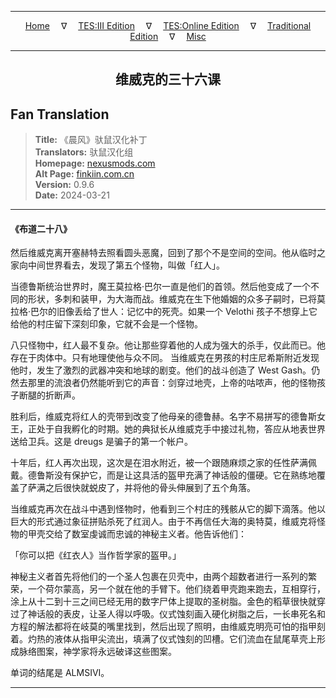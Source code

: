 
---

<!-- Jekyll Page Links -->

<center>
<a href="../../../../../index.html">Home</a>
&emsp;&nabla;&emsp;
<a href="../../../../index-tes3.html">TES:III Edition</a>
&emsp;&nabla;&emsp;
<a href="../../../../index-teso.html">TES:Online Edition</a>
&emsp;&nabla;&emsp;
<a href="../../../../index-traditional.html">Traditional Edition</a>
&emsp;&nabla;&emsp;
<a href="../../../../index-misc.html">Misc</a>
</center>

<!-- Markdown Body Below: -->

---

<center>
<h2><span style="font-family:SimSun">维威克的三十六课</span></h2>
</center>

## Fan Translation

> __Title:__ 《晨风》驮鼠汉化补丁\
> __Translators:__ ﻿驮鼠汉化组\
> __Homepage:__ [nexusmods.com][1]\
> __Alt Page:__ [finkiin.com.cn][2]\
> __Version:__ 0.9.6\
> __Date:__ 2024-03-21

[1]: https://www.nexusmods.com/morrowind/mods/53885
[2]: https://finkiin.com.cn/d/1153

---

#### 《布道二十八》

然后维威克离开塞赫特去照看圆头恶魔，回到了那个不是空间的空间。他从临时之家向中间世界看去，发现了第五个怪物，叫做「红人」。

当德鲁斯统治世界时，魔王莫拉格·巴尔一直是他们的首领。然后他变成了一个不同的形状，多刺和装甲，为大海而战。维威克在生下他婚姻的众多子嗣时，已将莫拉格·巴尔的旧像丢给了世人：记忆中的死壳。如果一个 Velothi 孩子不想穿上它给他的村庄留下深刻印象，它就不会是一个怪物。

八只怪物中，红人最不复杂。他让那些穿着他的人成为强大的杀手，仅此而已。他存在于肉体中。只有地理使他与众不同。
当维威克在男孩的村庄尼希斯附近发现他时，发生了激烈的武器冲突和地球的剧变。他们的战斗创造了 West Gash。仍然去那里的流浪者仍然能听到它的声音：剑穿过地壳，上帝的咕哝声，他的怪物孩子断腿的折断声。

胜利后，维威克将红人的壳带到改变了他母亲的德鲁赫。名字不易拼写的德鲁斯女王，正处于自我孵化的时期。她的典狱长从维威克手中接过礼物，答应从地表世界送给卫兵。这是 dreugs 是骗子的第一个帐户。

十年后，红人再次出现，这次是在泪水附近，被一个跟随麻烦之家的任性萨满佩戴。德鲁斯没有保护它，而是让这具活的盔甲充满了神话般的僵硬。它在熟练地覆盖了萨满之后很快就蜕皮了，并将他的骨头伸展到了五个角落。

当维威克再次在战斗中遇到怪物时，他看到三个村庄的残骸从它的脚下滴落。他以巨大的形式通过象征拼贴杀死了红润人。由于不再信任大海的奥特莫，维威克将怪物的甲壳交给了数室虔诚而忠诚的神秘主义者。他告诉他们：

「你可以把《红衣人》当作哲学家的盔甲。」

神秘主义者首先将他们的一个圣人包裹在贝壳中，由两个超数者进行一系列的繁荣，一个荷尔蒙高，另一个就在他的手臂下。他们绕着甲壳跑来跑去，互相穿行，涂上从十二到十三之间已经无用的数字尸体上提取的圣树脂。金色的稻草很快就穿过了神话般的表皮，让圣人得以呼吸。仪式蚀刻画入硬化树脂之后，一长串死名和方程的解法都将在岐莫的嘴里找到，然后出现了照明，由维威克明亮可怕的指甲刻着。灼热的液体从指甲尖流出，填满了仪式蚀刻的凹槽。它们流血在鼠尾草壳上形成脉络图案，神学家将永远破译这些图案。

单词的结尾是 ALMSIVI。

---
